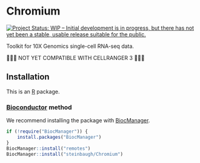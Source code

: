 # Chromium

[![Project Status: WIP – Initial development is in progress, but there has not yet been a stable, usable release suitable for the public.](https://www.repostatus.org/badges/latest/wip.svg)](https://www.repostatus.org/#wip)

Toolkit for 10X Genomics single-cell RNA-seq data.

🚨🚨🚨 NOT YET COMPATIBLE WITH CELLRANGER 3 🚨🚨🚨

## Installation

This is an [R][] package.

### [Bioconductor][] method

We recommend installing the package with [BiocManager][].

```r
if (!require("BiocManager")) {
    install.packages("BiocManager")
}
BiocManager::install("remotes")
BiocManager::install("steinbaugh/Chromium")
```

[BiocManager]: https://cran.r-project.org/package=BiocManager
[Bioconductor]: https://bioconductor.org
[R]: https://www.r-project.org
